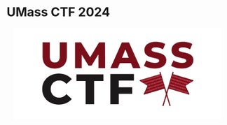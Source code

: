 # UMass CTF 2024
<p style="text-align:center">
    <img src="umass.png" name="umass logo" class="center">
</p>
